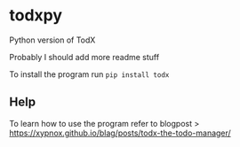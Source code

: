 # todxpy
Python version of TodX

Probably I should add more readme stuff

To install the program run `pip install todx`


## Help

To learn how to use the program refer to blogpost > https://xypnox.github.io/blag/posts/todx-the-todo-manager/